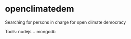 # openclimatedem
Searching for persons in charge for open climate democracy

Tools: nodejs + mongodb
